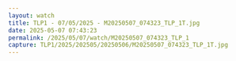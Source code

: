```yaml
---
layout: watch
title: TLP1 - 07/05/2025 - M20250507_074323_TLP_1T.jpg
date: 2025-05-07 07:43:23
permalink: /2025/05/07/watch/M20250507_074323_TLP_1
capture: TLP1/2025/202505/20250506/M20250507_074323_TLP_1T.jpg
---
```

